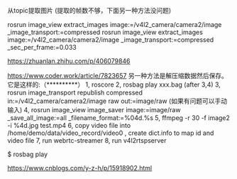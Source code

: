 
从topic提取图片 (提取的帧数不够，下面另一种方法没问题)

rosrun image_view extract_images image:=/v4l2_camera/camera2/image  _image_transport:=compressed
rosrun image_view extract_images image:=/v4l2_camera/camera2/image  _image_transport:=compressed _sec_per_frame:=0.033

https://zhuanlan.zhihu.com/p/406079846




https://www.coder.work/article/7823657
另一种方法是解压缩数据然后保存。它是这样的:（**********）
1, roscore
2, rosbag play  xxx.bag  (after 3,4)
3, rosrun image_transport republish compressed in:=/v4l2_camera/camera2/image raw out:=image/raw   (如果有问题可以手动输入)
4, rosrun image_view image_saver image:=image/raw _save_all_image:=all _filename_format:=%04d.%s
5, ffmpeg -r 30 -f image2 -i %4d.jpg test.mp4
6, copy video file into  /home/demo/data/video_record/video0 , create dict.info to map id and video file
7, run webrtc-streamer
8, run v4l2rtspserver 


$ rosbag play <bagfile>



https://www.cnblogs.com/y-z-h/p/15918902.html


